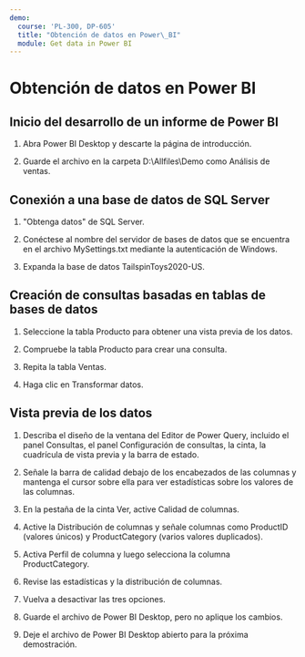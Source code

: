 ```yaml
---
demo:
  course: 'PL-300, DP-605'
  title: "Obtención de datos en Power\_BI"
  module: Get data in Power BI
---
```


# Obtención de datos en Power BI

## Inicio del desarrollo de un informe de Power BI

1. Abra Power BI Desktop y descarte la página de introducción.

1. Guarde el archivo en la carpeta D:\Allfiles\Demo como Análisis de ventas.

## Conexión a una base de datos de SQL Server

1. "Obtenga datos" de SQL Server.

1. Conéctese al nombre del servidor de bases de datos que se encuentra en el archivo MySettings.txt mediante la autenticación de Windows.

1. Expanda la base de datos TailspinToys2020-US.

## Creación de consultas basadas en tablas de bases de datos

1. Seleccione la tabla Producto para obtener una vista previa de los datos.

1. Compruebe la tabla Producto para crear una consulta.

1. Repita la tabla Ventas.

1. Haga clic en Transformar datos.

## Vista previa de los datos

1. Describa el diseño de la ventana del Editor de Power Query, incluido el panel Consultas, el panel Configuración de consultas, la cinta, la cuadrícula de vista previa y la barra de estado.

1. Señale la barra de calidad debajo de los encabezados de las columnas y mantenga el cursor sobre ella para ver estadísticas sobre los valores de las columnas.

1. En la pestaña de la cinta Ver, active Calidad de columnas.

1. Active la Distribución de columnas y señale columnas como ProductID (valores únicos) y ProductCategory (varios valores duplicados).

1. Activa Perfil de columna y luego selecciona la columna ProductCategory.

1. Revise las estadísticas y la distribución de columnas.

1. Vuelva a desactivar las tres opciones.

1. Guarde el archivo de Power BI Desktop, pero no aplique los cambios.

1. Deje el archivo de Power BI Desktop abierto para la próxima demostración.
